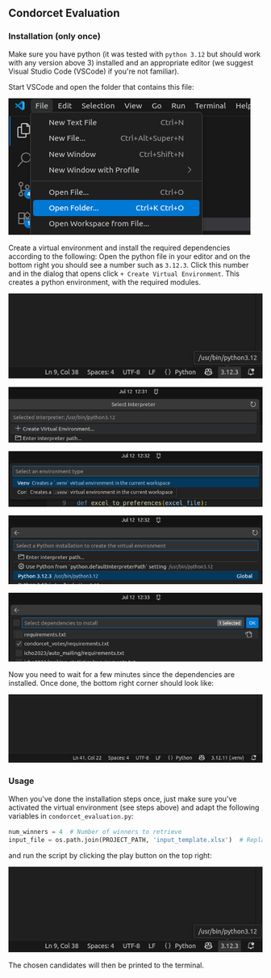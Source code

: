 ## Condorcet Evaluation

### Installation (only once)

Make sure you have python (it was tested with `python 3.12` but should work with any version above 3) installed and an appropriate editor (we suggest Visual Studio Code (VSCode) if you're not familiar).

Start VSCode and open the folder that contains this file:

![Image showing how to open a folder in code](docs_imgs/open_folder_vscode.png)

Create a virtual environment and install the required dependencies according to the following: Open the python file in your editor and on the bottom right you should see a number such as `3.12.3`. Click this number and in the dialog that opens click `+ Create Virtual Environment`. This creates a python environment, with the required modules.

![alt text](docs_imgs/image.png)

![alt text](docs_imgs/image-1.png)

![alt text](docs_imgs/image-2.png)

![alt text](docs_imgs/image-3.png)

![alt text](docs_imgs/image-4.png)

Now you need to wait for a few minutes since the dependencies are installed. Once done, the bottom right corner should look like:

![alt text](docs_imgs/image-5.png)

### Usage

When you've done the installation steps once, just make sure you've activated the virtual environment (see steps above) and adapt the following variables in `condorcet_evaluation.py`:

```python
num_winners = 4  # Number of winners to retrieve
input_file = os.path.join(PROJECT_PATH, 'input_template.xlsx')  # Replace with the actual file name
```

and run the script by clicking the play button on the top right:

![alt text](docs_imgs/image.png)

The chosen candidates will then be printed to the terminal.